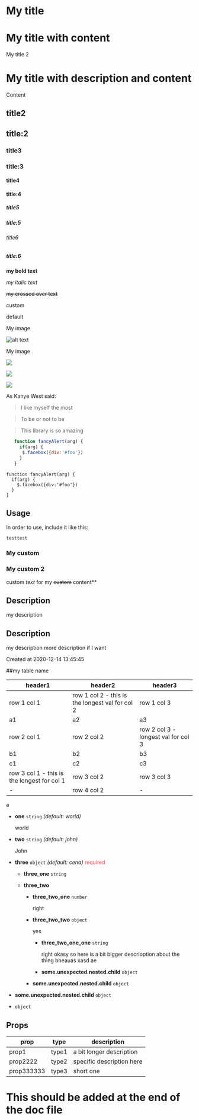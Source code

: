 # My title

# My title with content
My title 2

# My title with description and content
Content

## title2

## title:2

### title3

### title:3

#### title4

#### title:4

##### title5

##### title:5

###### title6

##### title:6

**my bold text**

*my italic text*

~~my crossed over text~~

custom

default

My image

![alt text](https://picsum.photos/200/300)

My image

![](https://picsum.photos/200/300)


![](https://picsum.photos/200/300)


![](https://picsum.photos/200/300)

As Kanye West said:
> I like myself the most

> To be or not to be

> This library is so amazing

```javascript
   function fancyAlert(arg) {
     if(arg) {
      $.facebox({div:'#foo'})
     }
   }
```

```
function fancyAlert(arg) {
  if(arg) {
    $.facebox({div:'#foo'})
  }
}
```

## Usage
In order to use, include it like this:
```
testtest
```

### My custom

### My custom 2
custom *text* for my ~~custom~~ content**

## Description
my description

## Description
my description
more description if I want

Created at
2020-12-14 13:45:45

##my table name

header1                                     | header2                                         | header3                            
------------------------------------------- | ----------------------------------------------- | -----------------------------------
row 1 col 1                                 | row 1 col 2 - this is the longest val for col 2 | row 1 col 3                        
a1                                          | a2                                              | a3                                 
row 2 col 1                                 | row 2 col 2                                     | row 2 col 3 - longest val for col 3
b1                                          | b2                                              | b3                                 
c1                                          | c2                                              | c3                                 
row 3 col 1 - this is the longest for col 1 | row 3 col 2                                     | row 3 col 3                        
-                                           | row 4 col 2                                     | -                                  

a
- **one** `string` *(default: world)*

  world

- **two** `string` *(default: john)*

  John

- **three** `object` *(default: cena)*  <span style="color: #f3454c">required</span>

  - **three_one** `string`

  - **three_two**

    - **three_two_one** `number`

      right

    - **three_two_two** `object`

      yes

      - **three_two_one_one** `string`

        right okasy so here is a bit bigger descrioption about the thing
bheauas xasd ae

      - **some.unexpected.nested.child** `object`

    - **some.unexpected.nested.child** `object`

- **some.unexpected.nested.child** `object`

- **<unspecified key>** `object`


## Props

prop       | type  | description              
---------- | ----- | -------------------------
prop1      | type1 | a bit longer description 
prop2222   | type2 | specific description here
prop333333 | type3 | short one                

# This should be added at the end of the doc file

